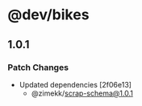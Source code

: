 # @dev/bikes

## 1.0.1

### Patch Changes

- Updated dependencies [2f06e13]
  - @zimekk/scrap-schema@1.0.1
